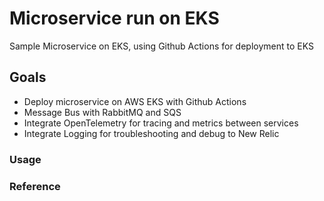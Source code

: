 # Microservice run on EKS
Sample Microservice on EKS, using Github Actions for deployment to EKS

## Goals
+ Deploy microservice on AWS EKS with Github Actions
+ Message Bus with RabbitMQ and SQS
+ Integrate OpenTelemetry for tracing and metrics between services
+ Integrate Logging for troubleshooting and debug to New Relic

### Usage

### Reference
